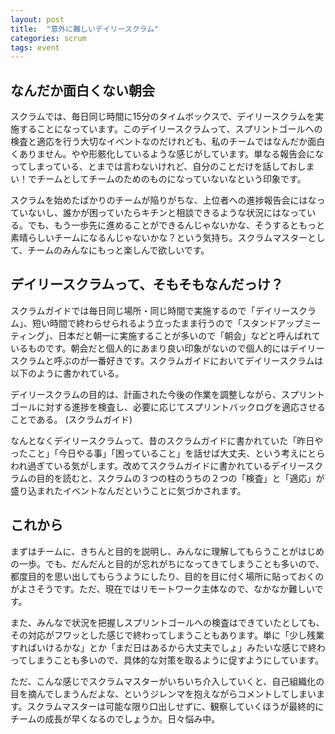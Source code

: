```yaml
---
layout: post
title:  "意外に難しいデイリースクラム"
categories: scrum
tags: event
---
```

## なんだか面白くない朝会
スクラムでは、毎日同じ時間に15分のタイムボックスで、デイリースクラムを実施することになっています。このデイリースクラムって、スプリントゴールへの検査と適応を行う大切なイベントなのだけれども、私のチームではなんだか面白くありません。やや形骸化しているような感じがしています。単なる報告会になってしまっている、とまでは言わないけれど、自分のことだけを話しておしまい！でチームとしてチームのためのものになっていないなという印象です。

スクラムを始めたばかりのチームが陥りがちな、上位者への進捗報告会にはなっていないし、誰かが困っていたらキチンと相談できるような状況にはなっている。でも、もう一歩先に進めることができるんじゃないかな、そうするともっと素晴らしいチームになるんじゃないかな？という気持ち。スクラムマスターとして、チームのみんなにもっと楽しんで欲しいです。


## デイリースクラムって、そもそもなんだっけ？

スクラムガイドでは毎日同じ場所・同じ時間で実施するので「デイリースクラム」、短い時間で終わらせられるよう立ったまま行うので「スタンドアップミーティング」、日本だと朝一に実施することが多いので「朝会」などと呼んばれているものです。朝会だと個人的にあまり良い印象がないので個人的にはデイリースクラムと呼ぶのが一番好きです。スクラムガイドにおいてデイリースクラムは以下のように書かれている。

デイリースクラムの目的は、計画された今後の作業を調整しながら、スプリントゴールに対する進捗を検査し、必要に応じてスプリントバックログを適応させることである。 (スクラムガイド)

なんとなくデイリースクラムって、昔のスクラムガイドに書かれていた「昨日やったこと」「今日やる事」「困っていること」を話せば大丈夫、という考えにとらわれ過ぎている気がします。改めてスクラムガイドに書かれているデイリースクラムの目的を読むと、スクラムの３つの柱のうちの２つの「検査」と「適応」が盛り込まれたイベントなんだということに気づかされます。

## これから

まずはチームに、きちんと目的を説明し、みんなに理解してもらうことがはじめの一歩。でも、だんだんと目的が忘れがちになってきてしまうことも多いので、都度目的を思い出してもらうようにしたり、目的を目に付く場所に貼っておくのがよさそうです。ただ、現在ではリモートワーク主体なので、なかなか難しいです。

また、みんなで状況を把握しスプリントゴールへの検査はできていたとしても、その対応がフワッとした感じで終わってしまうこともあります。単に「少し残業すればいけるかな」とか「まだ日はあるから大丈夫でしょ」みたいな感じで終わってしまうことも多いので、具体的な対策を取るように促すようにしています。

ただ、こんな感じでスクラムマスターがいちいち介入していくと、自己組織化の目を摘んでしまうんだよな、というジレンマを抱えながらコメントしてしまいます。スクラムマスターは可能な限り口出しせずに、観察していくほうが最終的にチームの成長が早くなるのでしょうか。日々悩み中。
